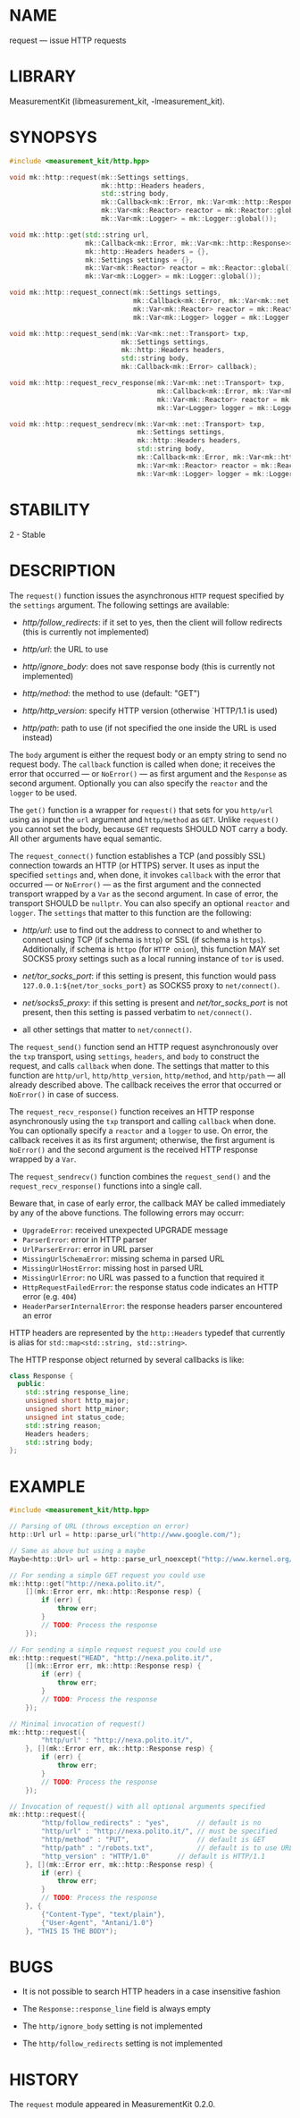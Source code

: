 # NAME
request &mdash; issue HTTP requests

# LIBRARY
MeasurementKit (libmeasurement_kit, -lmeasurement_kit).

# SYNOPSYS

```C++
#include <measurement_kit/http.hpp>

void mk::http::request(mk::Settings settings,
                       mk::http::Headers headers,
                       std::string body,
                       mk::Callback<mk::Error, mk::Var<mk::http::Response>> callback,
                       mk::Var<mk::Reactor> reactor = mk::Reactor::global(),
                       mk::Var<mk::Logger> = mk::Logger::global());

void mk::http::get(std::string url,
                   mk::Callback<mk::Error, mk::Var<mk::http::Response>> callback,
                   mk::http::Headers headers = {},
                   mk::Settings settings = {},
                   mk::Var<mk::Reactor> reactor = mk::Reactor::global(),
                   mk::Var<mk::Logger> = mk::Logger::global());

void mk::http::request_connect(mk::Settings settings,
                               mk::Callback<mk::Error, mk::Var<mk::net::Transport>> callback,
                               mk::Var<mk::Reactor> reactor = mk::Reactor::global(),
                               mk::Var<mk::Logger> logger = mk::Logger::global());

void mk::http::request_send(mk::Var<mk::net::Transport> txp,
                            mk::Settings settings,
                            mk::http::Headers headers,
                            std::string body,
                            mk::Callback<mk::Error> callback);

void mk::http::request_recv_response(mk::Var<mk::net::Transport> txp,
                                     mk::Callback<mk::Error, mk::Var<mk::http::Response>> callback,
                                     mk::Var<mk::Reactor> reactor = mk::Reactor::global(),
                                     mk::Var<Logger> logger = mk::Logger::global());

void mk::http::request_sendrecv(mk::Var<mk::net::Transport> txp,
                                mk::Settings settings,
                                mk::http::Headers headers,
                                std::string body,
                                mk::Callback<mk::Error, mk::Var<mk::http::Response>> callback,
                                mk::Var<mk::Reactor> reactor = mk::Reactor::global(),
                                mk::Var<mk::Logger> logger = mk::Logger::global());
```

# STABILITY

2 - Stable

# DESCRIPTION

The `request()` function issues the asynchronous `HTTP` request specified by the
`settings` argument. The following settings are available:

- *http/follow_redirects*: if it set to yes, then the client will follow redirects
  (this is currently not implemented)

- *http/url*: the URL to use

- *http/ignore_body*: does not save response body (this is currently not implemented)

- *http/method*: the method to use (default: "GET")

- *http/http_version*: specify HTTP version (otherwise `HTTP/1.1 is used)

- *http/path*: path to use (if not specified the one inside the URL is used instead)

The `body` argument is either the request body or an empty string to send no request
body. The `callback` function is called when done; it receives the error that occurred
&mdash; or `NoError()` &mdash; as first argument and the `Response` as second argument.
Optionally you can also specify the `reactor` and the `logger` to be used.

The `get()` function is a wrapper for `request()` that sets for you `http/url` using
as input the `url` argument and `http/method` as `GET`. Unlike `request()` you cannot
set the body, because `GET` requests SHOULD NOT carry a body. All other arguments
have equal semantic.

The `request_connect()` function establishes a TCP (and possibly SSL) connection
towards an HTTP (or HTTPS) server. It uses as input the specified `settings`
and, when done, it invokes `callback` with the error that occurred &mdash; or
`NoError()` &mdash; as the first argument and the connected transport wrapped by
a `Var` as the second argument. In case of error, the transport SHOULD be `nullptr`.
You can also specify an optional `reactor` and `logger`. The `settings` that
matter to this function are the following:

- *http/url*: use to find out the address to connect to and whether to connect
  using TCP (if schema is `http`) or SSL (if schema is `https`). Additionally, if
  schema is `httpo` (for `HTTP onion`), this function MAY set SOCKS5 proxy settings
  such as a local running instance of `tor` is used.

- *net/tor_socks_port*: if this setting is present, this function would pass
  `127.0.0.1:${net/tor_socks_port}` as SOCKS5 proxy to `net/connect()`.

- *net/socks5_proxy*: if this setting is present and *net/tor_socks_port* is
  not present, then this setting is passed verbatim to `net/connect()`.

- all other settings that matter to `net/connect()`.

The `request_send()` function send an HTTP request asynchronously over the `txp`
transport, using `settings`, `headers`, and `body` to construct the request,
and calls `callback` when done. The settings that matter to this function are
`http/url`, `http/http_version`, `http/method`, and `http/path` &mdash; all
already described above. The callback receives the error that occurred or
`NoError()` in case of success.

The `request_recv_response()` function receives an HTTP response asynchronously
using the `txp` transport and calling `callback` when done. You can optionally
specify a `reactor` and a `logger` to use. On error, the callback receives it as
its first argument; otherwise, the first argument is `NoError()` and the second
argument is the received HTTP response wrapped by a `Var`.

The `request_sendrecv()` function combines the `request_send()` and the
`request_recv_response()` functions into a single call.

Beware that, in case of early error, the callback MAY be called immediately
by any of the above functions. The following errors may occurr:

- `UpgradeError`: received unexpected UPGRADE message
- `ParserError`: error in HTTP parser
- `UrlParserError`: error in URL parser
- `MissingUrlSchemaError`: missing schema in parsed URL
- `MissingUrlHostError`: missing host in parsed URL
- `MissingUrlError`: no URL was passed to a function that required it
- `HttpRequestFailedError`: the response status code indicates an HTTP error (e.g. `404`)
- `HeaderParserInternalError`: the response headers parser encountered an error

HTTP headers are represented by the `http::Headers` typedef that
currently is alias for `std::map<std::string, std::string>`.

The HTTP response object returned by several callbacks is like:

```C++
class Response {
  public:
    std::string response_line;
    unsigned short http_major;
    unsigned short http_minor;
    unsigned int status_code;
    std::string reason;
    Headers headers;
    std::string body;
};
```

# EXAMPLE
```C++
#include <measurement_kit/http.hpp>

// Parsing of URL (throws exception on error)
http::Url url = http::parse_url("http://www.google.com/");

// Same as above but using a maybe
Maybe<http::Url> url = http::parse_url_noexcept("http://www.kernel.org/");

// For sending a simple GET request you could use
mk::http::get("http://nexa.polito.it/",
    [](mk::Error err, mk::http::Response resp) {
        if (err) {
            throw err;
        }
        // TODO: Process the response
    });

// For sending a simple request request you could use
mk::http::request("HEAD", "http://nexa.polito.it/",
    [](mk::Error err, mk::http::Response resp) {
        if (err) {
            throw err;
        }
        // TODO: Process the response
    });

// Minimal invocation of request()
mk::http::request({
        "http/url" : "http://nexa.polito.it/",
    }, [](mk::Error err, mk::http::Response resp) {
        if (err) {
            throw err;
        }
        // TODO: Process the response
    });

// Invocation of request() with all optional arguments specified
mk::http::request({
        "http/follow_redirects" : "yes",       // default is no
        "http/url" : "http://nexa.polito.it/", // must be specified
        "http/method" : "PUT",                 // default is GET
        "http/path" : "/robots.txt",           // default is to use URL
        "http_version" : "HTTP/1.0"       // default is HTTP/1.1
    }, [](mk::Error err, mk::http::Response resp) {
        if (err) {
            throw err;
        }
        // TODO: Process the response
    }, {
        {"Content-Type", "text/plain"},
        {"User-Agent", "Antani/1.0"}
    }, "THIS IS THE BODY");
```

# BUGS

- It is not possible to search HTTP headers in a case insensitive fashion

- The `Response::response_line` field is always empty

- The `http/ignore_body` setting is not implemented

- The `http/follow_redirects` setting is not implemented

# HISTORY

The `request` module appeared in MeasurementKit 0.2.0.
